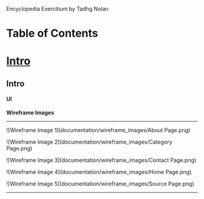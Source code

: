 Encyclopedia Exercitium
by Tadhg Nolan

# Table of Contents
# [Intro](#intro)

## Intro

#### UI

**Wireframe Images**

---
![Wireframe Image 1](documentation/wireframe_images/About Page.png)

![Wireframe Image 2](documentation/wireframe_images/Category Page.png)

![Wireframe Image 3](documentation/wireframe_images/Contact Page.png)

![Wireframe Image 4](documentation/wireframe_images/Home Page.png)

![Wireframe Image 5](documentation/wireframe_images/Source Page.png)

---